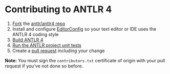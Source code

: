 # Contributing to ANTLR 4

1. [Fork](https://help.github.com/articles/fork-a-repo) the [antlr/antlr4 repo](https://github.com/antlr/antlr4)
2. Install and configure [EditorConfig](http://editorconfig.org/) so your text editor or IDE uses the ANTLR 4 coding style
3. [Build ANTLR 4](doc/building-antlr.md)
4. [Run the ANTLR project unit tests](doc/antlr-project-testing.md)
5. Create a [pull request](https://help.github.com/articles/using-pull-requests/) including your change


**Note:** You must sign the `contributors.txt` certificate of origin with your pull request if you've not done so before.

